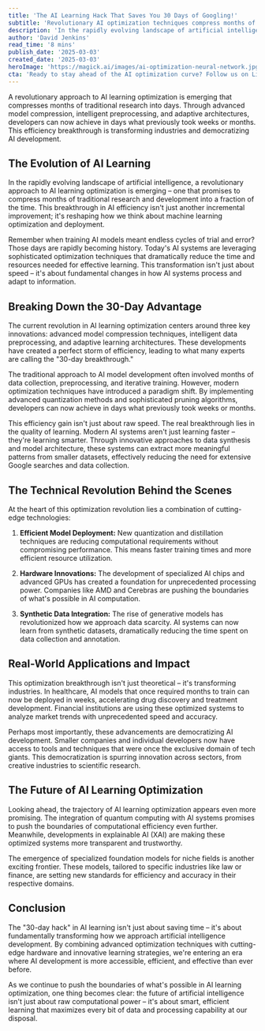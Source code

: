 ```yaml
---
title: 'The AI Learning Hack That Saves You 30 Days of Googling!'
subtitle: 'Revolutionary AI optimization techniques compress months of research into days'
description: 'In the rapidly evolving landscape of artificial intelligence, a revolutionary approach to AI learning optimization is emerging – one that promises to compress months of traditional research and development into a fraction of the time.' 
author: 'David Jenkins'
read_time: '8 mins'
publish_date: '2025-03-03'
created_date: '2025-03-03'
heroImage: 'https://magick.ai/images/ai-optimization-neural-network.jpg'
cta: 'Ready to stay ahead of the AI optimization curve? Follow us on LinkedIn for cutting-edge insights and be part of the revolution reshaping the future of artificial intelligence!'
---
```


A revolutionary approach to AI learning optimization is emerging that compresses months of traditional research into days. Through advanced model compression, intelligent preprocessing, and adaptive architectures, developers can now achieve in days what previously took weeks or months. This efficiency breakthrough is transforming industries and democratizing AI development.

## The Evolution of AI Learning

In the rapidly evolving landscape of artificial intelligence, a revolutionary approach to AI learning optimization is emerging – one that promises to compress months of traditional research and development into a fraction of the time. This breakthrough in AI efficiency isn't just another incremental improvement; it's reshaping how we think about machine learning optimization and deployment.

Remember when training AI models meant endless cycles of trial and error? Those days are rapidly becoming history. Today's AI systems are leveraging sophisticated optimization techniques that dramatically reduce the time and resources needed for effective learning. This transformation isn't just about speed – it's about fundamental changes in how AI systems process and adapt to information.

## Breaking Down the 30-Day Advantage

The current revolution in AI learning optimization centers around three key innovations: advanced model compression techniques, intelligent data preprocessing, and adaptive learning architectures. These developments have created a perfect storm of efficiency, leading to what many experts are calling the "30-day breakthrough."

The traditional approach to AI model development often involved months of data collection, preprocessing, and iterative training. However, modern optimization techniques have introduced a paradigm shift. By implementing advanced quantization methods and sophisticated pruning algorithms, developers can now achieve in days what previously took weeks or months.

This efficiency gain isn't just about raw speed. The real breakthrough lies in the quality of learning. Modern AI systems aren't just learning faster – they're learning smarter. Through innovative approaches to data synthesis and model architecture, these systems can extract more meaningful patterns from smaller datasets, effectively reducing the need for extensive Google searches and data collection.

## The Technical Revolution Behind the Scenes

At the heart of this optimization revolution lies a combination of cutting-edge technologies:

1. **Efficient Model Deployment:** New quantization and distillation techniques are reducing computational requirements without compromising performance. This means faster training times and more efficient resource utilization.

2. **Hardware Innovations:** The development of specialized AI chips and advanced GPUs has created a foundation for unprecedented processing power. Companies like AMD and Cerebras are pushing the boundaries of what's possible in AI computation.

3. **Synthetic Data Integration:** The rise of generative models has revolutionized how we approach data scarcity. AI systems can now learn from synthetic datasets, dramatically reducing the time spent on data collection and annotation.

## Real-World Applications and Impact

This optimization breakthrough isn't just theoretical – it's transforming industries. In healthcare, AI models that once required months to train can now be deployed in weeks, accelerating drug discovery and treatment development. Financial institutions are using these optimized systems to analyze market trends with unprecedented speed and accuracy.

Perhaps most importantly, these advancements are democratizing AI development. Smaller companies and individual developers now have access to tools and techniques that were once the exclusive domain of tech giants. This democratization is spurring innovation across sectors, from creative industries to scientific research.

## The Future of AI Learning Optimization

Looking ahead, the trajectory of AI learning optimization appears even more promising. The integration of quantum computing with AI systems promises to push the boundaries of computational efficiency even further. Meanwhile, developments in explainable AI (XAI) are making these optimized systems more transparent and trustworthy.

The emergence of specialized foundation models for niche fields is another exciting frontier. These models, tailored to specific industries like law or finance, are setting new standards for efficiency and accuracy in their respective domains.

## Conclusion

The "30-day hack" in AI learning isn't just about saving time – it's about fundamentally transforming how we approach artificial intelligence development. By combining advanced optimization techniques with cutting-edge hardware and innovative learning strategies, we're entering an era where AI development is more accessible, efficient, and effective than ever before.

As we continue to push the boundaries of what's possible in AI learning optimization, one thing becomes clear: the future of artificial intelligence isn't just about raw computational power – it's about smart, efficient learning that maximizes every bit of data and processing capability at our disposal.